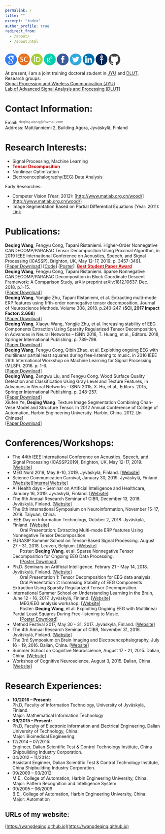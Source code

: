 ```yaml
---
permalink: /
title: ""
excerpt: "index"
author_profile: true
redirect_from: 
  - /about/
  - /about.html
---
```


<a href="https://scholar.google.com/citations?user=gAIOHx8AAAAJ&amp;hl=en" target="_blank"><img src="/images/icon/GoogleScholar-icon.png" width="38" height="38" alt="Google Scholar Profile" /></a>
<a href="https://www.scopus.com/authid/detail.uri?authorId=57190948224" target="_blank"><img src="/images/icon/scopus-icon.png" width="38" height="38" alt="SCOPUS Profile" /></a>
<a href="https://orcid.org/0000-0002-1333-0928" target="_blank"><img src="/images/icon/orcid-icon.png" width="38" height="38" alt="ORCID" /></a>
<a href="https://www.researchgate.net/profile/Deqing_Wang4" target="_blank"><img src="/images/icon/Researchgate-icon.png" width="38" height="38" alt="Researchgate" /></a>
<a href="https://www.facebook.com/wangdeqing" target="_blank"><img src="/images/icon/facebook-icon.png" width="38" height="38" alt="Facebook Profile" longdesc="https://www.facebook.com/wangdeqing" /></a>
<a href="https://twitter.com/wangdeqing" target="_blank"><img src="/images/icon/twitter-icon.png" width="38" height="38" alt="Twitter Profile" longdesc="https://twitter.com/wangdeqing" /></a>
<a href="https://www.linkedin.com/in/wangdeqing/" target="_blank"><img src="/images/icon/linkedin-icon.png" width="38" height="38" alt="Linkedin Profile" longdesc="https://www.linkedin.com/in/wangdeqing/" /></a>
<a href="https://converis.jyu.fi/converis/portal/Person/4565746?auxfun=&amp;lang=en_GB" target="_blank"><img src="/images/icon/JYU-icon.png" width="38" height="38" alt="JYU Profile" longdesc="https://converis.jyu.fi/converis/portal/Person/4565746?auxfun=&amp;lang=en_GB" /></a>
<a href="https://github.com/wangdeqing" target="_blank"><img src="/images/icon/github-icon.png" width="38" height="38" alt="Github Profile" longdesc="https://converis.jyu.fi/converis/portal/Person/4565746?auxfun=&amp;lang=en_GB" /></a>

At present, I am a joint training doctoral student in <a href="https://www.jyu.fi/en" target="_blank">JYU</a> and <a href="https://www.dlut.edu.cn" target="_blank">DLUT</a>.<br>
Research groups:<br>
<a href="https://www.jyu.fi/it/en/research/research-areas/software-and-telecommunication-technology/signal-processing" target="_blank">Signal Processing and Wireless Communication (JYU)</a><br>
<a href="http://www.escience.cn/people/cong/asap.html" target="_blank">Lab of Advanced Signal Analysis and Processing (DLUT)</a>

Contact Information:
======
Email: <a href="mailto:deqing.wang@foxmail.com" target="_blank"><img src="/images/email.png" height="12"/></a><br>
Address: Mattilanniemi 2, Building Agora, Jyväskylä, Finland

Research Interests:
======
- Signal Processing, Machine Learning<br>
- <a style="color:#CC0000"><strong>Tensor Decomposition</strong></a><br>
- Nonlinear Optimization<br>
- Electroencephalography(EEG) Data Analysis

Early Researches:<br>
- Computer Vision (Year: 2012): [http://www.matlab.org.cn/wood/](http://www.matlab.org.cn/wood/)
- Image Segmentation Based on Partial Differential Equations (Year: 2011): [Link](http://kns.cnki.net/KCMS/detail/detail.aspx?dbname=CMFD201301&filename=1012518274.nh)

Publications:
======
<b>Deqing Wang</b>, Fengyu Cong, Tapani Ristaniemi. Higher-Order Nonnegative CANDECOMP/PARAFAC Tensor Decomposition Using Proximal Algorithm, in 2019 IEEE International Conference on Acoustics, Speech, and Signal Processing (ICASSP), Brighton, UK, May 12-17, 2019. p. 3457-3461.<br />[<a href="https://doi.org/10.1109/ICASSP.2019.8683217" target="_blank">Paper Download</a>]&nbsp;[<a href="http://users.jyu.fi/~dewang/Code/Code_NCP_PROX_BPP.zip" target="_blank">Code</a>]&nbsp;[<a href="https://sigport.org/documents/higher-order-nonnegative-candecompparafac-tensor-decomposition-using-proximal-algorithm" target="_blank">Poster</a>]&nbsp;&nbsp;<a style="color:#CC0000" href="https://2019.ieeeicassp.org/program#awards" target="_blank"><strong>Best Student Paper Award</strong></a><br>
<b>Deqing Wang</b>, Fengyu Cong, Tapani Ristaniemi. Sparse Nonnegative CANDECOMP/PARAFAC Decomposition in Block Coordinate Descent Framework: A Comparison Study, arXiv preprint arXiv:1812.10637. Dec. 2018. p.1-15.<br />[<a href="https://arxiv.org/abs/1812.10637" target="_blank">Paper Download</a>]<br>
<b>Deqing Wang</b>, Yongjie Zhu, Tapani Ristaniemi, et al. Extracting multi-mode ERP features using fifth-order nonnegative tensor decomposition, Journal of Neuroscience Methods. Volume 308, 2018. p.240-247. (<b>SCI, 2017 Impact Factor: 2.668</b>)<br />[<a href="https://doi.org/10.1016/j.jneumeth.2018.07.020" target="_blank">Paper Download</a>]<br>
<b>Deqing Wang</b>, Xiaoyu Wang, Yongjie Zhu, et al. Increasing stability of EEG Components Extraction Using Sparsity Regularized Tensor Decomposition, in Advances in Neural Networks – ISNN 2018, T. Huang, et al., Editors. 2018, Springer International Publishing. p. 789-799.<br />[<a href="https://doi.org/10.1007/978-3-319-92537-0_89" target="_blank">Paper Download</a>]<br>
<b>Deqing Wang</b>, Fengyu Cong, Qibin Zhao, et al. Exploiting ongoing EEG with multilinear partial least squares during free-listening to music. in 2016 IEEE 26th International Workshop on Machine Learning for Signal Processing (MLSP). 2016. p. 1-6.<br />[<a href="https://doi.org/10.1109/MLSP.2016.7738849" target="_blank">Paper Download</a>]<br>
<b>Deqing Wang</b>, Zengwu Liu, and Fengyu Cong. Wood Surface Quality Detection and Classification Using Gray Level and Texture Features, in Advances in Neural Networks – ISNN 2015, X. Hu, et al., Editors. 2015, Springer International Publishing. p. 248-257.<br />[<a href="https://doi.org/10.1007/978-3-319-25393-0_28" target="_blank">Paper Download</a>]<br>
Xiufen Ye, <b>Deqing Wang</b>. Texture Image Segmentation Combining Chan-Vese Model and Structure Tensor. In 2012 Annual Conference of College of Automation, Harbin Engineering University. Harbin, China. 2012. [In Chinese]<br />[<a href="http://users.jyu.fi/~dewang/Documents/Ye_Wang_Image_Segmentation_2012.pdf" target="_blank">Paper Download</a>]<br>

Conferences/Workshops:
======
* The 44th IEEE International Conference on Acoustics, Speech, and Signal Processing (ICASSP2019), Brighton, UK, May 12-17, 2019. [<a href="https://2019.ieeeicassp.org/" target="_blank">Website</a>]<br />
* MEG Nord 2019, May 8-10, 2019. Jyväskylä, Finland. [<a href="http://megnord.org/2019/program.html" target="_blank">Website</a>]<br />
* Science Communication Carnival, January 30, 2019. Jyväskylä, Finland. [<a href="https://korppi.jyu.fi/kotka/course/student/generalCourseInfo.jsp?lang=1&course=237353" target="_blank">Website</a>][<a href="https://uno.jyu.fi/en/current/archive/2018/11/science-communication-carnival" target="_blank">Internal Website</a>]<br />
* AI Health days - Seminar on Artificial Intelligence and Healthcare, January 16, 2019. Jyväskylä, Finland. [<a href="https://www.jyu.fi/en/current/archive/2019/01/ai-health-days-2013seminar" target="_blank">Website</a>]<br />
* The 6th Annual Research Seminar of CIBR, December 13, 2018. Jyväskylä, Finland. [<a href="https://cibr.jyu.fi/en/6th-annual-research-seminar" target="_blank">Website</a>]<br />
* The 6th International Symposium on Neuroinformation, November 15-17, 2018. Taiyuan, China.<br />
* IEEE Day on Information Technology, October 2, 2018. Jyväskylä, Finland. [<a href="http://sites.ieee.org/finland/?p=841" target="_blank">Website</a>]<br />&nbsp;&nbsp;&nbsp;&nbsp;&nbsp;&nbsp;Oral Presentation: Extracting Multi-mode ERP features Using Nonnegative Tensor Decomposition.<br />
* EURASIP Summer School on Tensor-Based Signal Processing. August 27 - 31, 2018. Leuven, Belgium. [<a href="https://homes.esat.kuleuven.be/~sistawww/biomed/biotensorssummerschool18/" target="_blank">Website</a>]<br />&nbsp;&nbsp;&nbsp;&nbsp;&nbsp;&nbsp;Poster: <b>Deqing Wang</b>, et al. Sparse Nonnegative Tensor Decomposition for Ongoing EEG Data Processing.<br />&nbsp;&nbsp;&nbsp;&nbsp;&nbsp;&nbsp;[<a href="Documents/Deqing_Wang_et_al_Poster_EURASIP_Summer_School_2018.pdf" target="_blank">Poster Download</a>]<br />
* Ph.D. Seminars on Artificial Intelligence. Febrary 21 - May 14, 2018. Jyväskylä, Finland. [<a href="https://helituominen.wordpress.com/kurssit-it/tekoalyseminaari-kevat-2018/" target="_blank">Website</a>]<br />&nbsp;&nbsp;&nbsp;&nbsp;&nbsp;&nbsp;Oral Presentation 1: Tensor Decomposition for EEG data analysis.<br />&nbsp;&nbsp;&nbsp;&nbsp;&nbsp;&nbsp;Oral Presentation 2: Increasing Stability of EEG Components Extraction Using Sparsity Regularized Tensor Decomposition.<br />
* International Summer School on Understanding Learning in the Brain, June 12 - 16, 2017. Jyväskylä, Finland. [<a href="https://cibr.jyu.fi/en/training/brain-summerschool2017/scientific_program" target="_blank">Website</a>]<br />
&nbsp;&nbsp;&nbsp;&nbsp;&nbsp;&nbsp;MEG/EEG analysis workshop. [<a href="http://www.fieldtriptoolbox.org/workshop/jyvaskyla2017" target="_blank">Website</a>]<br />&nbsp;&nbsp;&nbsp;&nbsp;&nbsp;&nbsp;Poster: <b>Deqing Wang</b>, et al. Exploiting Ongoing EEG with Multilinear Partial Least Squares During Free-listening to Music.<br />&nbsp;&nbsp;&nbsp;&nbsp;&nbsp;&nbsp;[<a href="Documents/Deqing_Wang_et_al_Poster_2017.pdf" target="_blank">Poster Download</a>]<br />
* Method Festival 2017, May 30 - 31, 2017. Jyväskylä, Finland. [<a href="https://www.jyu.fi/edupsy/fi/tutkimus/ihme/metodifestivaali-2017/en" target="_blank">Website</a>]<br />
* The 4th Annual Research Seminar of CIBR, November 31, 2016. Jyväskylä, Finland. [<a href="https://cibr.jyu.fi/news/4thannualseminar" target="_blank">Website</a>]<br />
* The 3rd Symposium on Brain Imaging and Electroencephalography, July 16 - 19, 2016. Dalian, China. [<a href="http://brain.lnnu.edu.cn/Notice/62.html" target="_blank">Website</a>]<br />
* Summer School on Cognitive Neuroscience, August 17 - 21, 2015. Dalian, China. [<a href="http://brain.lnnu.edu.cn/Notice/38.html" target="_blank">Website</a>]<br />
* Workshop of Cognitive Neuroscience, August 3, 2015. Dalian, China. [<a href="http://ee.dlut.edu.cn/info/1085/5536.htm" target="_blank">Website</a>]

Research Experiences:
======
- **10/2016 – Present:**<br>
Ph.D, Faculty of Information Technology, University of Jyväskylä, Finland.<br>
Major: Mathematical Information Technology<br>
- **09/2015 – Present:**<br>
Ph.D, Faculty of Electronic Information and Electrical Engineering, Dalian University of Technology, China.<br>
Major: Biomedical Engineering<br>
- 12/2014 – 07/2015:<br>
Engineer, Dalian Scientific Test & Control Technology Institute, China Shipbuilding Industry Corporation.<br>
- 04/2012 – 11/2014:<br>
Assistant Engineer, Dalian Scientific Test & Control Technology Institute, China Shipbuilding Industry Corporation.<br>
- 09/2009 – 03/2012:<br>
M.E., College of Automation, Harbin Engineering University, China.<br>
Major: Pattern Recognition and Intelligence System<br>
- 09/2005 – 06/2009:<br>
B.E., College of Automation, Harbin Engineering University, China.<br>
Major: Automation

URLs of my website:
------
[https://wangdeqing.github.io](https://wangdeqing.github.io)

